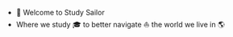 - 👋 Welcome to Study Sailor
- Where we study 🎓 to better navigate ⛵ the world we live in 🌎
<!--
- 👀 I’m interested in ...
- 🌱 I’m currently learning ...
- 💞️ I’m looking to collaborate on ...
- 📫 How to reach me ...
-->
